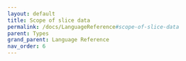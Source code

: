 ```yaml
---
layout: default
title: Scope of slice data
permalink: /docs/LanguageReference#scope-of-slice-data
parent: Types
grand_parent: Language Reference
nav_order: 6
---
```

